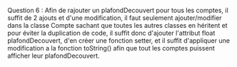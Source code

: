 Question 6 : Afin de rajouter un plafondDecouvert pour tous les comptes, il suffit de 2 ajouts et d'une modification,
il faut seulement ajouter/modifier dans la classe Compte sachant que toutes les autres classes en héritent et pour
éviter la duplication de code, il suffit donc d'ajouter l'attribut float plafondDecouvert, d'en créer une fonction
setter, et il suffit d'appliquer une modification a la fonction toString() afin que tout les comptes puissent afficher
leur plafondDecouvert.

